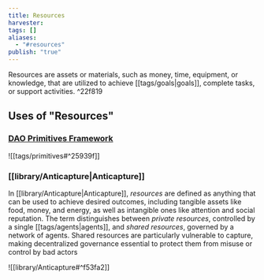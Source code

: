 ```yaml
---
title: Resources
harvester: 
tags: []
aliases:
  - "#resources"
publish: "true"
---
```


Resources are assets or materials, such as money, time, equipment, or knowledge, that are utilized to achieve [[tags/goals|goals]], complete tasks, or support activities. ^22f819

## Uses of "Resources"

### [DAO Primitives Framework](tags/primitives.md#^6d6e1a) 

![[tags/primitives#^25939f]]

### [[library/Anticapture|Anticapture]]

In [[library/Anticapture|Anticapture]], _resources_ are defined as anything that can be used to achieve desired outcomes, including tangible assets like food, money, and energy, as well as intangible ones like attention and social reputation. The term distinguishes between _private resources_, controlled by a single [[tags/agents|agents]], and _shared resources_, governed by a network of agents. Shared resources are particularly vulnerable to capture, making decentralized governance essential to protect them from misuse or control by bad actors

![[library/Anticapture#^f53fa2]]